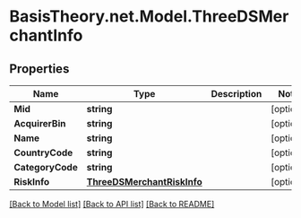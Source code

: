 
# BasisTheory.net.Model.ThreeDSMerchantInfo

## Properties

Name | Type | Description | Notes
------------ | ------------- | ------------- | -------------
**Mid** | **string** |  | [optional] 
**AcquirerBin** | **string** |  | [optional] 
**Name** | **string** |  | [optional] 
**CountryCode** | **string** |  | [optional] 
**CategoryCode** | **string** |  | [optional] 
**RiskInfo** | [**ThreeDSMerchantRiskInfo**](ThreeDSMerchantRiskInfo.md) |  | [optional] 

[[Back to Model list]](../README.md#documentation-for-models)
[[Back to API list]](../README.md#documentation-for-api-endpoints)
[[Back to README]](../README.md)

